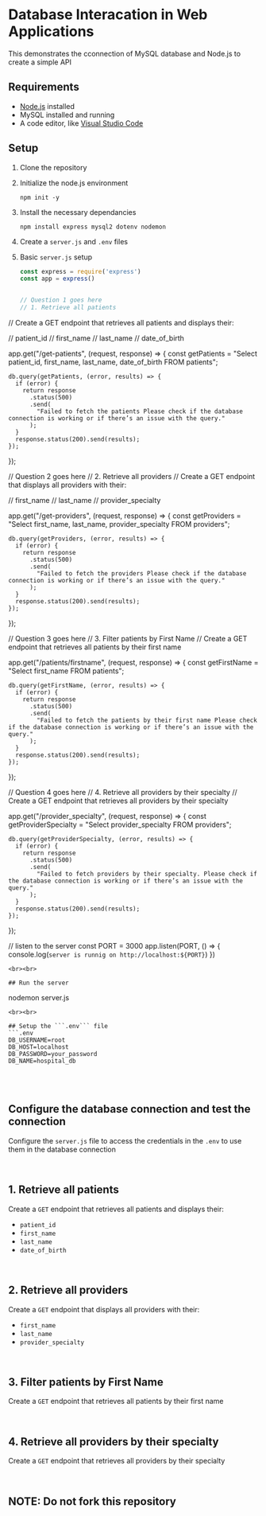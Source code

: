 # Database Interacation in Web Applications

This demonstrates the cconnection of MySQL database and Node.js to create a simple API

## Requirements
- [Node.js](https://nodejs.org/) installed
-  MySQL installed and running
-  A code editor, like [Visual Studio Code](https://code.visualstudio.com/download)

## Setup
1. Clone the repository
2. Initialize the node.js environment
   ```
   npm init -y
   ```
3. Install the necessary dependancies
   ```
   npm install express mysql2 dotenv nodemon
   ```
4. Create a ``` server.js ``` and ```.env``` files
5. Basic ```server.js``` setup
   <br>
   
   ```js
   const express = require('express')
   const app = express()

   
   // Question 1 goes here
   // 1. Retrieve all patients
  // Create a GET endpoint that retrieves all patients and displays their:

  // patient_id
  // first_name
  // last_name
  // date_of_birth

  app.get("/get-patients", (request, response) => {
    const getPatients =
      "Select patient_id, first_name, last_name, date_of_birth FROM patients";

    db.query(getPatients, (error, results) => {
      if (error) {
        return response
          .status(500)
          .send(
            "Failed to fetch the patients Please check if the database connection is working or if there’s an issue with the query."
          );
      }
      response.status(200).send(results);
    });
  });


   // Question 2 goes here
   // 2. Retrieve all providers
  // Create a GET endpoint that displays all providers with their:

  // first_name
  // last_name
  // provider_specialty

  app.get("/get-providers", (request, response) => {
    const getProviders =
      "Select first_name, last_name, provider_specialty FROM providers";

    db.query(getProviders, (error, results) => {
      if (error) {
        return response
          .status(500)
          .send(
            "Failed to fetch the providers Please check if the database connection is working or if there’s an issue with the query."
          );
      }
      response.status(200).send(results);
    });
  });

   // Question 3 goes here
   // 3. Filter patients by First Name
  // Create a GET endpoint that retrieves all patients by their first name

  app.get("/patients/firstname", (request, response) => {
    const getFirstName = "Select first_name FROM patients";

    db.query(getFirstName, (error, results) => {
      if (error) {
        return response
          .status(500)
          .send(
            "Failed to fetch the patients by their first name Please check if the database connection is working or if there’s an issue with the query."
          );
      }
      response.status(200).send(results);
    });
  });

   // Question 4 goes here
   // 4. Retrieve all providers by their specialty
  // Create a GET endpoint that retrieves all providers by their specialty

  app.get("/provider_specialty", (request, response) => {
    const getProviderSpecialty = "Select provider_specialty FROM providers";

    db.query(getProviderSpecialty, (error, results) => {
      if (error) {
        return response
          .status(500)
          .send(
            "Failed to fetch providers by their specialty. Please check if the database connection is working or if there’s an issue with the query."
          );
      }
      response.status(200).send(results);
    });
  });
   

   // listen to the server
   const PORT = 3000
   app.listen(PORT, () => {
     console.log(`server is runnig on http://localhost:${PORT}`)
   })
   ```
<br><br>

## Run the server
   ```
   nodemon server.js
   ```
<br><br>

## Setup the ```.env``` file
```.env
DB_USERNAME=root
DB_HOST=localhost
DB_PASSWORD=your_password
DB_NAME=hospital_db
```

<br><br>

## Configure the database connection and test the connection
Configure the ```server.js``` file to access the credentials in the ```.env``` to use them in the database connection

<br>

## 1. Retrieve all patients
Create a ```GET``` endpoint that retrieves all patients and displays their:
- ```patient_id```
- ```first_name```
- ```last_name```
- ```date_of_birth```

<br>

## 2. Retrieve all providers
Create a ```GET``` endpoint that displays all providers with their:
- ```first_name```
- ```last_name```
- ```provider_specialty```

<br>

## 3. Filter patients by First Name
Create a ```GET``` endpoint that retrieves all patients by their first name

<br>

## 4. Retrieve all providers by their specialty
Create a ```GET``` endpoint that retrieves all providers by their specialty

<br>


## NOTE: Do not fork this repository

